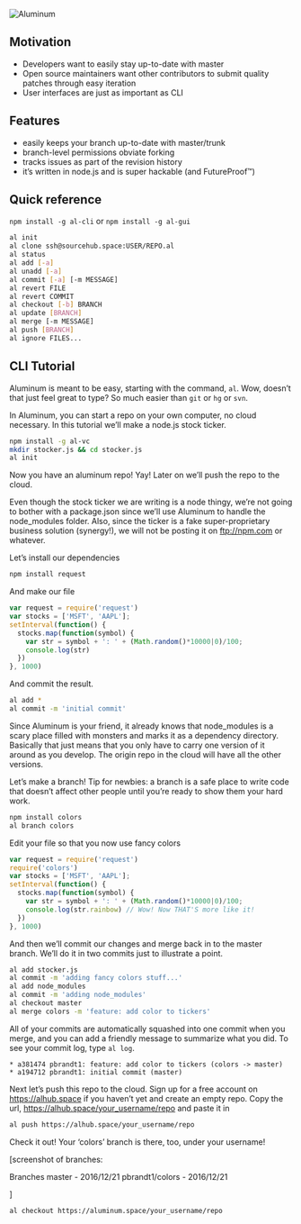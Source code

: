 ![Aluminum](http://i3.cpcache.com/product/709482292/elements_13_aluminum_tile_coaster.jpg?height=225&width=225)

## Motivation

* Developers want to easily stay up-to-date with master
* Open source maintainers want other contributors to submit quality patches through easy iteration
* User interfaces are just as important as CLI

## Features
* easily keeps your branch up-to-date with master/trunk
* branch-level permissions obviate forking
* tracks issues as part of the revision history
* it’s written in node.js and is super hackable (and FutureProof™)

## Quick reference

`npm install -g al-cli` or `npm install -g al-gui`

```sh
al init
al clone ssh@sourcehub.space:USER/REPO.al
al status
al add [-a]
al unadd [-a]
al commit [-a] [-m MESSAGE]
al revert FILE
al revert COMMIT
al checkout [-b] BRANCH
al update [BRANCH]
al merge [-m MESSAGE]
al push [BRANCH]
al ignore FILES...
```

## CLI Tutorial

Aluminum is meant to be easy, starting with the command, `al`.  Wow, doesn’t that just feel great to type?  So much easier than `git` or `hg` or `svn`.

In Aluminum, you can start a repo on your own computer, no cloud necessary.  In this tutorial we’ll make a node.js stock ticker.

```sh
npm install -g al-vc
mkdir stocker.js && cd stocker.js
al init
```

Now you have an aluminum repo!  Yay!  Later on we’ll push the repo to the cloud.

Even though the stock ticker we are writing is a node thingy, we’re not going to bother with a package.json since we’ll use Aluminum to handle the node_modules folder.  Also, since the ticker is a fake super-proprietary business solution (synergy!), we will not be posting it on ftp://npm.com or whatever.

Let’s install our dependencies

```sh
npm install request
```

And make our file

```js
var request = require('request')
var stocks = ['MSFT', 'AAPL'];
setInterval(function() {
  stocks.map(function(symbol) {
    var str = symbol + ': ' + (Math.random()*10000|0)/100;
    console.log(str)
  })
}, 1000)
```

And commit the result.  

```sh
al add *
al commit -m 'initial commit'
```

Since Aluminum is your friend, it already knows that node_modules is a scary place filled with monsters and marks it as a dependency directory. Basically that just means that you only have to carry one version of it around as you develop.  The origin repo in the cloud will have all the other versions.

Let’s make a branch!  Tip for newbies: a branch is a safe place to write code that doesn’t affect other people until you’re ready to show them your hard work.

```sh
npm install colors
al branch colors
```

Edit your file so that you now use fancy colors

```js
var request = require('request')
require('colors')
var stocks = ['MSFT', 'AAPL'];
setInterval(function() {
  stocks.map(function(symbol) {
    var str = symbol + ': ' + (Math.random()*10000|0)/100;
    console.log(str.rainbow) // Wow! Now THAT'S more like it!
  })
}, 1000)
```

And then we’ll commit our changes and merge back in to the master branch.  We’ll do it in two commits just to illustrate a point.

```sh
al add stocker.js
al commit -m 'adding fancy colors stuff...'
al add node_modules
al commit -m 'adding node_modules'
al checkout master
al merge colors -m 'feature: add color to tickers'
```

All of your commits are automatically squashed into one commit when you merge, and you can add a friendly message to summarize what you did. To see your commit log, type `al log`.

```
* a381474 pbrandt1: feature: add color to tickers (colors -> master)
* a194712 pbrandt1: initial commit (master)
```

Next let’s push this repo to the cloud.  Sign up for a free account on https://alhub.space if you haven’t yet and create an empty repo.  Copy the url, https://alhub.space/your_username/repo and paste it in

```sh
al push https://alhub.space/your_username/repo
```

Check it out!  Your ‘colors’ branch is there, too, under your username!

[screenshot of branches:

Branches
master - 2016/12/21
pbrandt1/colors - 2016/12/21

]

```sh
al checkout https://aluminum.space/your_username/repo
```
